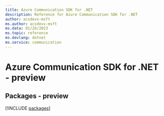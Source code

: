 ```yaml
---
title: Azure Communication SDK for .NET
description: Reference for Azure Communication SDK for .NET
author: acsdevx-msft
ms.author: acsdevx-msft
ms.data: 01/26/2023
ms.topic: reference
ms.devlang: dotnet
ms.service: communication
---
```

# Azure Communication SDK for .NET - preview
## Packages - preview
[!INCLUDE [packages](communication-index.md)]